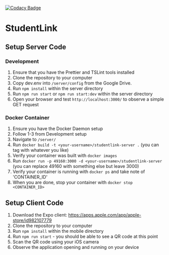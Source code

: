 [![Codacy Badge](https://api.codacy.com/project/badge/Grade/5f380bd88ae5496c88a4953109209157)](https://www.codacy.com/manual/connor_fong/cpen-321-server?utm_source=github.com&amp;utm_medium=referral&amp;utm_content=DConnorFong/cpen-321-server&amp;utm_campaign=Badge_Grade)
# StudentLink

## Setup Server Code

### Development
1.  Ensure that you have the Prettier and TSLint tools installed
2.  Clone the repository to your computer
3.  Copy dev.env into `/server/config` from the Google Drive.
4.  Run `npm install` within the server directory
5.  Run `npm run start` or `npm run start:dev` within the server directory
6.  Open your browser and test `http://localhost:3000/` to observe a simple GET request

### Docker Container
1.  Ensure you have the Docker Daemon setup
1.  Follow 1-3 from Development setup
2.  Navigate to `/server/`
3.  Run `docker build -t <your-username>/studentlink-server .` (you can tag with whatever you like)
4.  Verify your container was built with `docker images`
4.  Run `docker run -p 49160:3000 -d <your-username>/studentlink-server` (you can replace 49160 with something else but leave 3000)
5.  Verify your container is running with `docker ps` and take note of 'CONTAINER_ID'
6.  When you are done, stop your container with `docker stop <CONTAINER_ID>`

## Setup Client Code

1.  Download the Expo client: https://apps.apple.com/app/apple-store/id982107779
2.  Clone the repository to your computer
3.  Run `npm install` within the mobile directory
4.  Run `npm run start` - you should be able to see a QR code at this point
5.  Scan the QR code using your iOS camera
6.  Observe the application opening and running on your device
